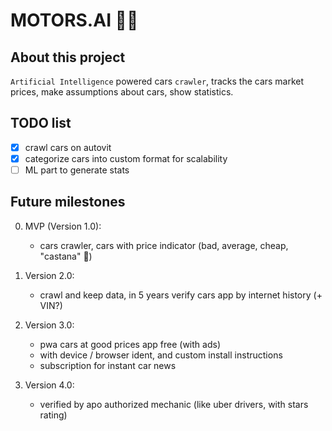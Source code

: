 # MOTORS.AI 🧠🚙

## About this project

`Artificial Intelligence` powered cars `crawler`, tracks the cars market prices, make assumptions about cars, show statistics.

## TODO list

- [x] crawl cars on autovit
- [x] categorize cars into custom format for scalability
- [ ] ML part to generate stats

## Future milestones

0. MVP (Version 1.0):
    - cars crawler, cars with price indicator (bad, average, cheap, "castana" 🌰)

1. Version 2.0:
    - crawl and keep data, in 5 years verify cars app by internet history (+ VIN?)

2. Version 3.0:
    - pwa cars at good prices app free (with ads)
    - with device / browser ident, and custom install instructions
    - subscription for instant car news

3. Version 4.0:
    - verified by apo authorized mechanic (like uber drivers, with stars rating)
